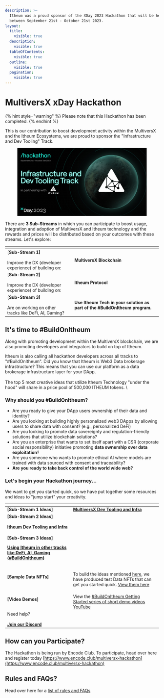 ```yaml
---
description: >-
  Itheum was a proud sponsor of the XDay 2023 Hackathon that will be held
  between September 21st - October 21st 2023.
layout:
  title:
    visible: true
  description:
    visible: true
  tableOfContents:
    visible: true
  outline:
    visible: true
  pagination:
    visible: true
---
```


# MultiversX xDay Hackathon

{% hint style="warning" %}
Please note that this Hackathon has been completed.&#x20;
{% endhint %}

This is our contribution to boost development activity within the MultiversX and the Itheum Ecosystems, we are proud to sponsor the "Infrastructure and Dev Tooling" Track.&#x20;

<figure><img src="../../../.gitbook/assets/image (4) (1) (1).png" alt="" width="563"><figcaption></figcaption></figure>

There are **3 Sub-Streams** in which you can participate to boost usage, integration and adoption of MultiversX and Itheum technology and the rewards and prices will be distributed based on your outcomes with these streams. Let's explore:

<table data-view="cards"><thead><tr><th></th><th></th><th></th></tr></thead><tbody><tr><td>[<strong>Sub-Stream 1]</strong><br><br>Improve the DX (developer experience) of building on:</td><td></td><td><strong>MultiversX Blockchain</strong></td></tr><tr><td>[<strong>Sub-Stream 2]</strong><br><br>Improve the DX (developer experience) of building on:</td><td></td><td><strong>Itheum Protocol</strong></td></tr><tr><td>[<strong>Sub-Stream 3]</strong><br><br>Are on working on other tracks like DeFi, AI, Gaming? </td><td></td><td><strong>Use Itheum Tech in your solution as part of the #BuildOnItheum program.</strong></td></tr></tbody></table>

## It's time to #BuildOnItheum

Along with promoting development within the MultiversX blockchain, we are also promoting developers and integrators to build on top of Itheum.

Itheum is also calling all hackathon developers across all tracks to "#BuildOnItheum". Did you know that Itheum is Web3 Data brokerage infrastructure? This means that you can use our platform as a data brokerage infrastructure layer for your DApp.\
\
The top 5 most creative ideas that utilize Itheum Technology "under the hood" will share in a price pool of 500,000 ITHEUM tokens. \


### Why should you #BuildOnItheum?

* Are you ready to give your DApp users ownership of their data and identity?&#x20;
* Are you looking at building highly personalized web3 DApps by allowing users to share data with consent? (e.g., personalized DeFi)
* Are you looking to promote data sovereignty and regulation-friendly solutions that utilize blockchain solutions?
* Are you an enterprise that wants to set itself apart with a CSR (corporate social responsibility) initiative promoting **data ownership over data exploitation**?
* Are you someone who wants to promote ethical AI where models are trained with data sourced with consent and traceability?
* **Are you ready to take back control of the world wide web?**



### Let's begin your Hackathon journey...

We want to get you started quick, so we have put together some resources and ideas to "jump start" your creativity.

<table data-view="cards"><thead><tr><th></th><th></th><th></th></tr></thead><tbody><tr><td><strong>[Sub-Stream 1 Ideas]</strong><br></td><td><a href="project-ideas-greater-than-multiversx-dev-tooling-and-infra.md"><strong>MultiversX Dev Tooling and Infra</strong></a></td><td></td></tr><tr><td><strong>[Sub-Stream 2 Ideas]</strong><br><br><a href="project-ideas-greater-than-itheum.md#dev-tooling-and-infrastructure"><strong>Itheum Dev Tooling and Infra</strong></a></td><td></td><td></td></tr><tr><td><p><strong>[Sub-Stream 3 Ideas]</strong><br></p><p><a href="project-ideas-greater-than-itheum.md#dev-tooling-and-infrastructure"><strong>Using Itheum in other tracks like DeFi, AI, Gaming (#BuildOnItheum)</strong></a></p></td><td></td><td></td></tr><tr><td><strong>[Sample Data NFTs]</strong></td><td><br>To build the ideas mentioned <a href="project-ideas-greater-than-itheum.md">here</a>, we have produced test Data NFTs that can get you started quick. <a href="test-data-nft-catalog.md">View them here</a></td><td></td></tr><tr><td><strong>[Video Demos]</strong></td><td><br>View the <a href="https://www.youtube.com/playlist?list=PLeVulopzafjPPRIgi3kwCp4URT6PgbT8B">#BuildOnItheum Getting Started series of short demo videos YouTube</a></td><td></td></tr><tr><td>Need help?<br><br><a href="../../../developers/tech-support-discord/"><strong>Join our Discord</strong></a></td><td></td><td></td></tr></tbody></table>

## How can you Participate?

The Hackathon is being run by Encode Club. To participate, head over here and register today [https://www.encode.club/multiversx-hackathon](https://www.encode.club/multiversx-hackathon)



## Rules and FAQs?

Head over here for a [list of rules and FAQs](https://www.encode.club/multiversx-hackathon#block-yui\_3\_17\_2\_1\_1694526850047\_39820)

